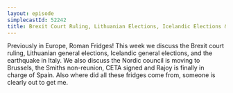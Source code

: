 ```yaml
---
layout: episode
simplecastId: 52242
title: Brexit Court Ruling, Lithuanian Elections, Icelandic Elections & Italian Earthquake
---
```


Previously in Europe, Roman Fridges! This week we discuss the Brexit court ruling, Lithuanian general elections, Icelandic general elections, and the earthquake in Italy. We also discuss the Nordic council is moving to Brussels, the Smiths non-reunion, CETA signed and Rajoy is finally in charge of Spain. Also where did all these fridges come from, someone is clearly out to get me.
